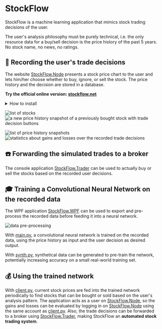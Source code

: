 # StockFlow #
StockFlow is a machine learning application that mimics stock trading decisions of the user. 

The user's analysis philosophy must be purely technical, i.e. the only resource data for a buy/sell decision is the price history of the past 5 years. No stock name, no news, no ratings.

## :pencil: Recording the user's trade decisions ##
The website [StockFlow.Node](StockFlow.Node) presents a stock price chart to the user and lets him/her choose whether to buy, ignore, or sell the stock. The price history and the decision are stored in a database. 

**Try the official online version: [stockflow.net](http://stockflow.net)**

<details>
<summary>How to install</summary>

```sh
# install tools
root@host:~$ apt-get install sudo
root@host:~$ apt-get install curl
root@host:~$ apt-get install git

# install nodejs
root@host:~$ curl -sL https://deb.nodesource.com/setup_8.x | bash
root@host:~$ apt-get install -y nodejs
root@host:~$ apt-get install -y build-essential
root@host:~$ npm i -g sequelize-cli
root@host:~$ npm i -g node-autostart

# install mysql
root@host:~$ apt-get install mysql-server
root@host:~$ mysql_secure_installation
root@host:~$ mysql -u root -p
[press enter on password prompt]
MariaDB [(none)]> create database stockflow;
MariaDB [(none)]> create user 'stockflow'@'localhost' identified by 'stockflow';
MariaDB [(none)]> grant all on stockflow.* to 'stockflow' identified by 'stockflow';
[Ctrl+C]

# redirect port 80 to 5000 (or setup a reverse proxy)
root@host:~$ apt-get install iptables-persistent
root@host:~$ iptables -t nat -I PREROUTING -p tcp --dport 80 -j REDIRECT --to-port 5000
root@host:~$ iptables-save > /etc/iptables/rules.v4

# create user
root@host:~$ adduser stockflow
[enter secure password]
[leave details empty]
stockflow@host:~$ su stockflow
stockflow@host:/root$ cd ~

# setup stockflow
stockflow@host:~$ git clone https://github.com/chrwoizi/stockflow.git
stockflow@host:~$ cd stockflow
stockflow@host:~/stockflow$ cd StockFlow.Node
stockflow@host:~/stockflow/StockFlow.Node$ npm install
stockflow@host:~/stockflow/StockFlow.Node$ cd app/config
stockflow@host:~/stockflow/StockFlow.Node/app/config$ cp config.mandatory.json config.json
stockflow@host:~/stockflow/StockFlow.Node/app/config$ cp database.mandatory.json database.json
stockflow@host:~/stockflow/StockFlow.Node/app/config$ vi config.json
[set production.export_token to a secret value of your choice]
[set production.import_token to a secret value of your choice]
[set production.admin_user to your email address]
[set production.proxy if you access the web through a proxy]
:wq
stockflow@host:~/stockflow/StockFlow.Node/app/config$ cd ../..
stockflow@host:~/stockflow/StockFlow.Node$ chmod +x dbmigrate.sh
stockflow@host:~/stockflow/StockFlow.Node$ chmod +x production.sh
stockflow@host:~/stockflow/StockFlow.Node$ chmod +x upgrade_production.sh
stockflow@host:~/stockflow/StockFlow.Node$ ./dbmigrate.sh

# run stockflow
stockflow@host:~/stockflow/StockFlow.Node$ autostart enable -n "stockflow" -p "/home/stockflow/stockflow/StockFlow.Node" -c "./production.sh"
stockflow@host:~/stockflow/StockFlow.Node$ ./production.sh &
```
</details><p></p>

![list of stocks](Documentation/StockFlow.Web.instruments.png "list of stocks") ![a new price history snapshot of a previously bought stock with trade decision buttons](Documentation/StockFlow.Web.snapshot.png "a new price history snapshot of a previously bought stock with trade decision buttons")

![list of price history snapshots](Documentation/StockFlow.Web.snapshots.png "list of price history snapshots") ![statistics about gains and losses over the recorded trade decisions](Documentation/StockFlow.Web.stats.png "statistics about gains and losses over the recorded trade decisions")

## :telephone: Forwarding the simulated trades to a broker ##

The console application [StockFlow.Trader](StockFlow.Trader) can be used to actually buy or sell the stocks based on the recorded user decisions.

## :mortar_board: Training a Convolutional Neural Network on the recorded data ##

The WPF application [StockFlow.WPF](StockFlow.WPF) can be used to export and pre-process the recorded data before feeding it into a neural network.

![data pre-processing](Documentation/StockFlow.WPF.png)

With [main.py](StockFlow.Python/main.py), a convolutional neural network is trained on the recorded data, using the price history as input and the user decision as desired output.

With [synth.py](StockFlow.Python/synth.py), synthetical data can be generated to pre-train the network, potentially increasing accuracy on a small real-world training set.

## :moneybag: Using the trained network ##

With [client.py](StockFlow.Python/client.py), current stock prices are fed into the trained network periodically to find stocks that can be bought or sold based on the user's analysis pattern. The application acts as a user on [StockFlow.Node](StockFlow.Node), so the gains and losses can be evaluated by logging in on [StockFlow.Node](StockFlow.Node) using the same account as [client.py](StockFlow.Python/client.py). Also, the trade decisions can be forwarded to a broker using [StockFlow.Trader](StockFlow.Trader), making StockFlow an **automated stock trading system**.
